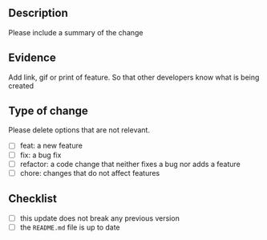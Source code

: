## Description

Please include a summary of the change

## Evidence

Add link, gif or print of feature. So that other developers know what is being created

## Type of change

Please delete options that are not relevant.

- [ ] feat: a new feature
- [ ] fix: a bug fix
- [ ] refactor: a code change that neither fixes a bug nor adds a feature
- [ ] chore: changes that do not affect features

## Checklist

- [ ] this update does not break any previous version
- [ ] the `README.md` file is up to date
